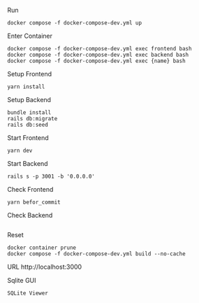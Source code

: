Run
```
docker compose -f docker-compose-dev.yml up
```

Enter Container
```
docker compose -f docker-compose-dev.yml exec frontend bash
docker compose -f docker-compose-dev.yml exec backend bash
docker compose -f docker-compose-dev.yml exec {name} bash
```

Setup Frontend
```
yarn install
```

Setup Backend
```
bundle install
rails db:migrate
rails db:seed
```

Start Frontend
```
yarn dev
```

Start Backend
```
rails s -p 3001 -b '0.0.0.0'
```

Check Frontend
```
yarn befor_commit
```

Check Backend
```
```

Reset
```
docker container prune
docker compose -f docker-compose-dev.yml build --no-cache
```

URL
http://localhost:3000

Sqlite GUI
```
SQLite Viewer
```

